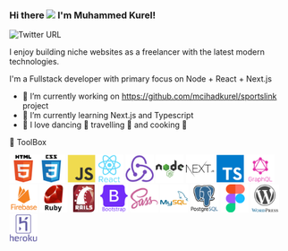 ### Hi there <img src="https://raw.githubusercontent.com/MartinHeinz/MartinHeinz/master/wave.gif" width="30px"> I'm Muhammed Kurel!

![Twitter URL](https://img.shields.io/twitter/url?label=Follow&style=social&url=https%3A%2F%2Ftwitter.com%2Fmece_ka)


I enjoy building niche websites as a freelancer with the latest modern technologies.

I'm a Fullstack developer with primary focus on Node + React + Next.js

- 🔭 I’m currently working on https://github.com/mcihadkurel/sportslink project
- 🌱 I’m currently learning Next.js and Typescript
- 🌆 I love dancing 🕺 travelling 🚶 and cooking 🧁

🧰 ToolBox

<img src="https://github.com/devicons/devicon/blob/master/icons/html5/html5-original-wordmark.svg" alt= "HTML logo" width="50px" height="50"/><img src="https://github.com/devicons/devicon/blob/master/icons/css3/css3-original-wordmark.svg" alt= "CSS logo" width="50px" height="50"/>
<img src="https://github.com/devicons/devicon/blob/master/icons/javascript/javascript-original.svg" alt= "JavaScript logo" width="50px" height="50"/><img src="https://github.com/devicons/devicon/blob/master/icons/react/react-original-wordmark.svg" alt= "React logo" width="50px" height="50"/>
<img src="https://github.com/devicons/devicon/blob/master/icons/redux/redux-original.svg" alt= "Redux logo" width="50px" height="50"/>
<img src="https://github.com/devicons/devicon/blob/master/icons/nodejs/nodejs-original-wordmark.svg" alt= "Node logo" width="50px" height="50"/>
<img src="https://github.com/devicons/devicon/blob/master/icons/nextjs/nextjs-original-wordmark.svg" alt= "Nextjs logo" width="50px" height="50"/>
<img src="https://github.com/devicons/devicon/blob/master/icons/typescript/typescript-original.svg" alt= "TypeScript logo" width="50px" height="50"/>
<img src="https://github.com/devicons/devicon/blob/master/icons/graphql/graphql-plain-wordmark.svg" alt= "GraphQL logo" width="50px" height="50"/>
<img src="https://github.com/devicons/devicon/blob/master/icons/firebase/firebase-plain-wordmark.svg" alt= "Firebase logo" width="50px" height="50"/>
<img src="https://github.com/devicons/devicon/blob/master/icons/ruby/ruby-original-wordmark.svg" alt= "Ruby logo" width="50px" height="50"/>
<img src="https://github.com/devicons/devicon/blob/master/icons/rails/rails-original-wordmark.svg" alt= "Rails logo" width="50px" height="50"/>
<img src="https://github.com/devicons/devicon/blob/master/icons/bootstrap/bootstrap-plain-wordmark.svg" alt= "Bootstrap logo" width="50px" height="50"/>
<img src="https://github.com/devicons/devicon/blob/master/icons/sass/sass-original.svg" alt= "SASS logo" width="50px" height="50"/>
<img src="https://github.com/devicons/devicon/blob/master/icons/mysql/mysql-original-wordmark.svg" alt= "MySQL logo" width="50px" height="50"/>
<img src="https://github.com/devicons/devicon/blob/master/icons/postgresql/postgresql-original-wordmark.svg" alt= "PostgreSQL logo" width="50px" height="50"/>
<img src="https://github.com/devicons/devicon/blob/master/icons/figma/figma-original.svg" alt= "Figma logo" width="50px" height="50"/>
<img src="https://github.com/devicons/devicon/blob/master/icons/wordpress/wordpress-original.svg" alt= "Wordpress logo" width="50px" height="50"/>
<img src="https://github.com/devicons/devicon/blob/master/icons/heroku/heroku-original-wordmark.svg" alt= "Heroku logo" width="50px" height="50"/>
